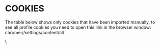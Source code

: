 # COOKIES

The table below shows only cookies that have been imported manually, to see all profile cookies you need to open this link in the browser window: chrome://settings/content/all

\
